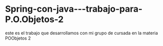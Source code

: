 # Spring-con-java---trabajo-para-P.O.Objetos-2
este es el trabajo que desarrollamos con mi grupo de cursada en la materia POObjetos 2
